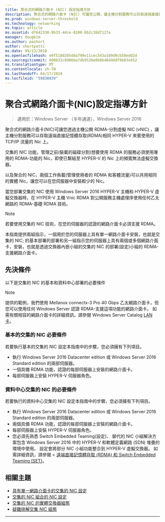 ```yaml
---
title: 聚合式的網路介面卡 (NIC) 設定指導方針
description: 聚合式的網路介面卡 (NIC) 可讓您公開，讓主機分割服務可以存取遠端直接記憶體存取 (RDMA) 相同 HYPER-V 來賓使用的 TCP/IP 流量的 Nic 上的磁碟分割的主機虛擬 NIC (vNIC) 透過 RDMA。
ms.prod: windows-server-threshold
ms.technology: networking
ms.topic: article
ms.assetid: d7642338-9b33-4dce-8100-8b2c38d7127a
manager: dougkim
ms.author: pashort
author: shortpatti
ms.date: 09/13/2018
ms.openlocfilehash: e9f5180285dda790e11cec543a109d0cb58edd2d
ms.sourcegitcommit: 0d0b32c8986ba7db9536e0b8648d4ddf9b03e452
ms.translationtype: MT
ms.contentlocale: zh-TW
ms.lasthandoff: 04/17/2019
ms.locfileid: "59838839"
---
```

# <a name="converged-network-interface-card-nic-configuration-guidance"></a>聚合式網路介面卡\(NIC\)設定指導方針

>適用於：Windows Server （半年通道），Windows Server 2016

聚合式的網路介面卡\(NIC\)可讓您透過主機公開 RDMA\-分割虛擬 NIC \(vNIC\) ，讓主機分割服務可以存取遠端直接記憶體存取\(RDMA\)相同 HYPER-V 來賓使用的 TCP/IP 流量的 Nic 上。

交集的 NIC 功能，管理之前\(裝載的磁碟分割\)想要使用 RDMA 的服務必須使用專用的 RDMA\-功能的 Nic，即使已繫結至 HYPER-V 的 Nic 上的頻寬無法虛擬交換器。

以及聚合的 NIC，兩個工作負載\(管理使用者的 RDMA 和客體流量\)可以共用相同的實體 Nic，讓您可以在您伺服器中安裝較少的 Nic。

當您部署交集的 NIC 使用 Windows Server 2016 HYPER-V 主機和 HYPER-V 虛擬交換器時，在 HYPER-V 主機 Vnic RDMA 對公開服務主機處理序使用任何乙太網路的 RDMA\-基礎 RDMA 技術。

>[!NOTE]
>若要使用交集的 NIC 技術，在您的伺服器的認證的網路介面卡必須支援 RDMA。

本指南提供兩組指示，一個用於您的伺服器上具有單一網路介面卡安裝，也就是交集的 NIC; 的基本部署的部署和另一組指示您的伺服器上具有兩個或多個網路介面卡，安裝，也就是透過交換器內嵌小組的交集的 NIC 的部署\(設定\)小組的 RDMA\-支援網路介面卡。


## <a name="prerequisites"></a>先決條件

以下是交集的 NIC 的基本和資料中心部署的必要條件

>[!NOTE]
>提供的範例，我們使用 Mellanox connectx-3 Pro 40 Gbps 乙太網路介面卡，但您可以使用任何 Windows Server 認證 RDMA\-支援這項功能的網路介面卡。 如需有關相容的網路介面卡的詳細資訊，請參閱 Windows Server Catalog [LAN 卡](https://www.windowsservercatalog.com/results.aspx?&bCatID=1468&cpID=0&avc=85&ava=0&avt=0&avq=46&OR=1)。

### <a name="basic-converged-nic-prerequisites"></a>基本的交集的 NIC 必要條件

若要執行基本的交集的 NIC 設定本指南中的步驟，您必須擁有下列項目。

- 執行 Windows Server 2016 Datacenter edition 或 Windows Server 2016 Standard edition 的兩部伺服器。
- 一個具備 RDMA 功能，認證的每部伺服器上安裝的網路介面卡。
- 每部伺服器上安裝 HYPER-V 伺服器角色。

### <a name="datacenter-converged-nic-prerequisites"></a>資料中心交集的 NIC 的必要條件

若要執行的資料中心交集的 NIC 設定本指南中的步驟，您必須擁有下列項目。

- 執行 Windows Server 2016 Datacenter edition 或 Windows Server 2016 Standard edition 的兩部伺服器。
- 兩個具備 RDMA 功能，認證的每部伺服器上安裝的網路介面卡。
- 每部伺服器上安裝 HYPER-V 伺服器角色。
- 您必須先熟悉 Switch Embedded Teaming\(設定\)、 替代的 NIC 小組解決方案包含 Windows Server 2016 中的 HYPER-V 和軟體定義網路 (SDN) 堆疊的環境中使用。 設定會將部分 NIC 小組功能整合到 HYPER-V 虛擬交換器。 如需詳細資訊，請參閱 <<c0> [ 遠端直接記憶體存取 (RDMA) 和 Switch Embedded Teaming (SET)](../../../virtualization/hyper-v-virtual-switch/RDMA-and-Switch-Embedded-Teaming.md)。

## <a name="related-topics"></a>相關主題
- [具有單一網路介面卡的交集的 NIC 設定](cnic-single.md)
- [交集的 NIC 組合的 NIC 設定](cnic-datacenter.md)
- [交集的 NIC 的實體交換器組態](cnic-app-switch-config.md)
- [疑難排解交集 NIC 組態](cnic-app-troubleshoot.md)

---